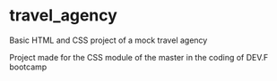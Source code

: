# travel_agency
Basic HTML and CSS project of a mock travel agency

Project made for the CSS module of the master in the coding of DEV.F bootcamp
